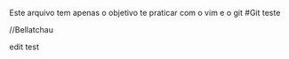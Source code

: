 Este arquivo tem apenas o objetivo te praticar com o vim e o git 
#Git teste

//Bellatchau

edit test
